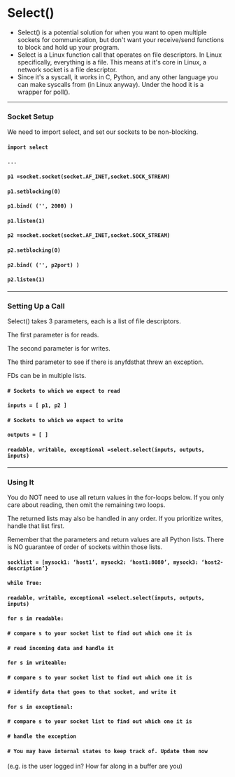 # Select\(\)

* Select\(\) is a potential solution for when you want to open multiple sockets for communication, but don't want your receive/send functions to block and hold up your program.
* Select is a Linux function call that operates on file descriptors. In Linux specifically, everything is a file. This means at it's core in Linux, a network socket is a file descriptor.
* Since it's a syscall, it works in C, Python, and any other language you can make syscalls from \(in Linux anyway\). Under the hood it is a wrapper for poll\(\).

---

### Socket Setup

We need to import select, and set our sockets to be non-blocking.

#### `import select`

#### `...`

#### `p1 =socket.socket(socket.AF_INET,socket.SOCK_STREAM)`

#### `p1.setblocking(0)`

#### `p1.bind( ('', 2000) )`

#### `p1.listen(1)`

#### `p2 =socket.socket(socket.AF_INET,socket.SOCK_STREAM)`

#### `p2.setblocking(0)`

#### `p2.bind( ('', p2port) )`

#### `p2.listen(1)`

---

### Setting Up a Call

Select\(\) takes 3 parameters, each is a list of file descriptors.

The first parameter is for reads.

The second parameter is for writes.

The third parameter to see if there is anyfdsthat threw an exception.

FDs can be in multiple lists.

#### `# Sockets to which we expect to read`

#### `inputs = [ p1, p2 ]`

#### 

#### `# Sockets to which we expect to write`

#### `outputs = [ ]`

#### `readable, writable, exceptional =select.select(inputs, outputs, inputs)`

------------------------------------------------------------

### Using It

You do NOT need to use all return values in the for-loops below. If you only care about reading, then omit the remaining two loops.

The returned lists may also be handled in any order. If you prioritize writes, handle that list first.

Remember that the parameters and return values are all Python lists. There is NO guarantee of order of sockets within those lists.

#### `socklist = [mysock1: ‘host1’, mysock2: ‘host1:8080’, mysock3: ‘host2-description’}`

#### 

#### `while True:`

#### `readable, writable, exceptional =select.select(inputs, outputs, inputs)`

#### `for s in readable:`

#### `# compare s to your socket list to find out which one it is`

#### `# read incoming data and handle it`

#### `for s in writeable:`

#### `# compare s to your socket list to find out which one it is`

#### `# identify data that goes to that socket, and write it`

#### `for s in exceptional:`

#### `# compare s to your socket list to find out which one it is`

#### `# handle the exception`

#### `# You may have internal states to keep track of. Update them now`

 \(e.g. is the user logged in? How far along in a buffer are you\)



